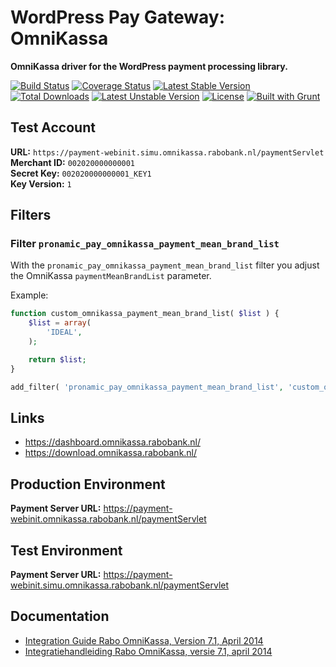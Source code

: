 # WordPress Pay Gateway: OmniKassa

**OmniKassa driver for the WordPress payment processing library.**

[![Build Status](https://travis-ci.org/wp-pay-gateways/omnikassa.svg?branch=develop)](https://travis-ci.org/wp-pay-gateways/omnikassa)
[![Coverage Status](https://coveralls.io/repos/wp-pay-gateways/omnikassa/badge.svg?branch=master&service=github)](https://coveralls.io/github/wp-pay-gateways/omnikassa?branch=master)
[![Latest Stable Version](https://poser.pugx.org/wp-pay-gateways/omnikassa/v/stable.svg)](https://packagist.org/packages/wp-pay-gateways/omnikassa)
[![Total Downloads](https://poser.pugx.org/wp-pay-gateways/omnikassa/downloads.svg)](https://packagist.org/packages/wp-pay-gateways/omnikassa)
[![Latest Unstable Version](https://poser.pugx.org/wp-pay-gateways/omnikassa/v/unstable.svg)](https://packagist.org/packages/wp-pay-gateways/omnikassa)
[![License](https://poser.pugx.org/wp-pay-gateways/omnikassa/license.svg)](https://packagist.org/packages/wp-pay-gateways/omnikassa)
[![Built with Grunt](https://cdn.gruntjs.com/builtwith.png)](http://gruntjs.com/)

## Test Account

**URL:** `https://payment-webinit.simu.omnikassa.rabobank.nl/paymentServlet`  
**Merchant ID:** `002020000000001`  
**Secret Key:** `002020000000001_KEY1`  
**Key Version:** `1`


## Filters

### Filter `pronamic_pay_omnikassa_payment_mean_brand_list`

With the `pronamic_pay_omnikassa_payment_mean_brand_list` filter you adjust the OmniKassa `paymentMeanBrandList` parameter.

Example:

```php
function custom_omnikassa_payment_mean_brand_list( $list ) {
	$list = array(
		'IDEAL',
	);

	return $list;
}

add_filter( 'pronamic_pay_omnikassa_payment_mean_brand_list', 'custom_omnikassa_payment_mean_brand_list' );
```

## Links

*	https://dashboard.omnikassa.rabobank.nl/
*	https://download.omnikassa.rabobank.nl/

## Production Environment

**Payment Server URL:** https://payment-webinit.omnikassa.rabobank.nl/paymentServlet  

## Test Environment

**Payment Server URL:** https://payment-webinit.simu.omnikassa.rabobank.nl/paymentServlet  

## Documentation

*	[Integration Guide Rabo OmniKassa, Version 7.1, April 2014](http://pronamic.nl/wp-content/uploads/2014/07/integratiehandleiding_rabo_omnikassa_en_version_7_1_april_2014_final_2_0_29637101.pdf)
*	[Integratiehandleiding Rabo OmniKassa, versie 7.1, april 2014](http://pronamic.nl/wp-content/uploads/2014/07/integratiehandleiding_nl_12_2013_29420242.pdf)
